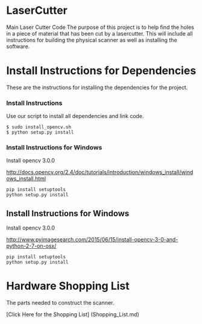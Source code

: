 # LaserCutter
Main Laser Cutter Code
The purpose of this project is to help find the holes in a piece of material that has been cut by a lasercutter.
This will include all instructions for building the physical scanner as well as installing the software.

# Install Instructions for Dependencies
These are the instructions for installing the dependencies for the project.
### Install Instructions
Use our script to install all dependencies and link code.
```
$ sudo install_opencv.sh
$ python setup.py install
```

### Install Instructions for Windows
Install opencv 3.0.0

http://docs.opencv.org/2.4/doc/tutorials/introduction/windows_install/windows_install.html
```
pip install setuptools
python setup.py install
```

## Install Instructions for Windows
Install opencv 3.0.0

http://www.pyimagesearch.com/2015/06/15/install-opencv-3-0-and-python-2-7-on-osx/
```
pip install setuptools
python setup.py install
```

# Hardware Shopping List
The parts needed to construct the scanner.

[Click Here for the Shopping List] (Shopping_List.md)
